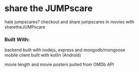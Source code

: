 # share the JUMPscare
hate jumpscares? checkout and share jumpscares in movies with sharetheJUMPscare </br>

### Built With:
backend built with nodejs, express and mongodb/mongoose </br>
mobile client built with kotlin (Android) </br>

movie length and movie posters pulled from OMDb API </br>

